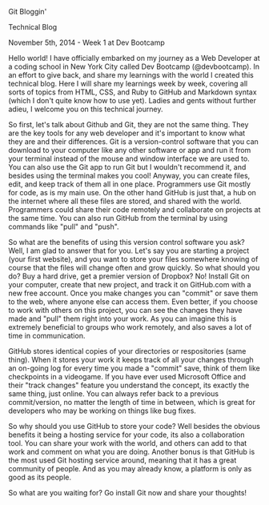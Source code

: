 Git Bloggin'

Technical Blog

November 5th, 2014 - Week 1 at Dev Bootcamp

Hello world! I have officially embarked on my journey as a Web Developer at a coding school in New York City called Dev Bootcamp (@devbootcamp). In an effort to give back, and share my learnings with the world I created this technical blog. Here I will share my learnings week by week, covering all sorts of topics from HTML, CSS, and Ruby to GitHub and Markdown syntax (which I don't quite know how to use yet). Ladies and gents without further adieu, I welcome you on this technical journey.

So first, let's talk about Github and Git, they are not the same thing. They are the key tools for any web developer and it's important to know what they are and their differences. Git is a version-control software that you can download to your computer like any other software or app and run it from your terminal instead of the mouse and window interface we are used to. You can also use the Git app to run Git but I wouldn't recommend it, and besides using the terminal makes you cool! Anyway, you can create files, edit, and keep track of them all in one place. Programmers use Git mostly for code, as is my main use. On the other hand GitHub is just that, a hub on the internet where all these files are stored, and shared with the world. Programmers could share their code remotely and collaborate on projects at the same time. You can also run GitHub from the terminal by using commands like "pull" and "push".

So what are the benefits of using this version control software you ask? Well, I am glad to answer that for you. Let's say you are starting a project (your first website), and you want to store your files somewhere knowing of course that the files will change often and grow quickly. So what should you do? Buy a hard drive, get a premier version of Dropbox? No! Install Git on your computer, create that new project, and track it on GitHub.com with a new free account. Once you make changes you can "commit" or save them to the web, where anyone else can access them. Even better, if you choose to work with others on this project, you can see the changes they have made and "pull" them right into your work. As you can imagine this is extremely beneficial to groups who work remotely, and also saves a lot of time in communication.

GitHub stores identical copies of your directories or respositories (same thing). When it stores your work it keeps track of all your changes through an on-going log for every time you made a "commit" save, think of them like checkpoints in a videogame. If you have ever used Microsoft Office and their "track changes" feature you understand the concept, its exactly the same thing, just online. You can always refer back to a previous commit/version, no matter the length of time in between, which is great for developers who may be working on things like bug fixes.

So why should you use GitHub to store your code? Well besides the obvious benefits it being a hosting service for your code, its also a collaboration tool. You can share your work with the world, and others can add to that work and comment on what you are doing. Another bonus is that GitHub is the most used Git hosting service around, meaning that it has a great community of people. And as you may already know, a platform is only as good as its people.

So what are you waiting for? Go install Git now and share your thoughts!